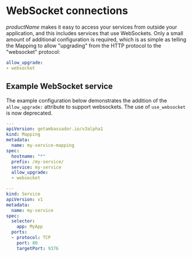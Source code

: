 # WebSocket connections

$productName$ makes it easy to access your services from outside your
application, and this includes services that use WebSockets.  Only a
small amount of additional configuration is required, which is as
simple as telling the Mapping to allow "upgrading" from the HTTP protocol to
the "websocket" protocol:

```yaml
allow_upgrade:
- websocket
```

## Example WebSocket service

The example configuration below demonstrates the addition of the `allow_upgrade:` attribute to support websockets. The use of `use_websocket` is now deprecated.

```yaml
---
apiVersion: getambassador.io/v3alpha1
kind: Mapping
metadata:
  name: my-service-mapping
spec:
  hostname: "*"
  prefix: /my-service/
  service: my-service
  allow_upgrade:
  - websocket

---
kind: Service
apiVersion: v1
metadata:
  name: my-service
spec:
  selector:
    app: MyApp
  ports:
  - protocol: TCP
    port: 80
    targetPort: 9376
```
